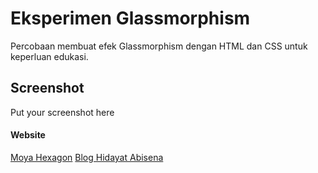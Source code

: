 # Eksperimen Glassmorphism
Percobaan membuat efek Glassmorphism dengan HTML dan CSS untuk keperluan edukasi.

## Screenshot
Put your screenshot here

#### Website
[Moya Hexagon](https://moyahexagon.com)
[Blog Hidayat Abisena](https://hidayatabisena.com)